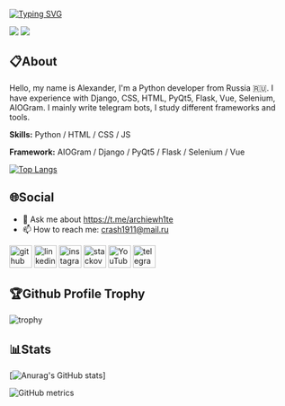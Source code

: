 [![Typing SVG](https://readme-typing-svg.demolab.com?font=Fira+Code&weight=100&size=43&pause=1000&color=8D49F7&center=true&vCenter=true&height=100&lines=Hi+am+ArchieWh1te)](https://t.me/archiewh1te)

![](https://bournetocode.com/projects/GCSE_Computing_Fundamentals/pages/img/Programming_Languages_Main.png)
![](https://komarev.com/ghpvc/?username=archiewh1te)
## 📋About 
Hello, my name is Alexander, I'm a Python developer from Russia 🇷🇺.
I have experience with Django, CSS, HTML, PyQt5, Flask, Vue, Selenium, AIOGram. I mainly write telegram bots, I study different frameworks and tools.

**Skills:** Python / HTML / CSS / JS 

**Framework:** AIOGram / Django / PyQt5 / Flask / Selenium / Vue 

[![Top Langs](https://github-readme-stats.vercel.app/api/top-langs/?username=archiewh1te&layout=compact&show_icons=true&theme=radical)]()
## 🌐Social
- 💬 Ask me about https://t.me/archiewh1te 
- 📫 How to reach me: crash1911@mail.ru 

[<img src='https://img.icons8.com/nolan/512/github.png' alt='github' height='40'>](https://github.com/archiewh1te)  [<img src='https://img.icons8.com/fluency/512/linkedin-circled.png' alt='linkedin' height='40'>](https://www.linkedin.com/in/archiewh1te/)  [<img src='https://img.icons8.com/color/512/instagram-new.png' alt='instagram' height='40'>](https://www.instagram.com/archiewh1te/)  [<img src='https://cdn.worldvectorlogo.com/logos/stack-overflow.svg' alt='stackoverflow' height='40'>](https://stackoverflow.com/users/18798414/dx3d9)  [<img src='https://img.icons8.com/color/512/youtube-play.png' alt='YouTube' height='40'>](https://www.youtube.com/@archiewh1te)  [<img src='https://img.icons8.com/color/512/telegram-app.png' alt='telegram' height='40'>](https://t.me/archiewh1te)

## 🏆Github Profile Trophy
![trophy](https://github-profile-trophy.vercel.app/?username=archiewh1te&theme=alduin)

## 📊Stats
[![Anurag's GitHub stats](https://github-readme-stats.vercel.app/api?username=archiewh1te&show_icons=true&theme=dracula)]


  

![GitHub metrics](https://metrics.lecoq.io/archiewh1te)  

